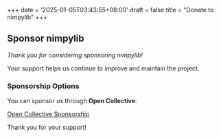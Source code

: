 +++
date = '2025-01-05T03:43:55+08:00'
draft = false
title = "Donate to nimpylib"
+++

## Sponsor nimpylib

*Thank you for considering sponsoring nimpylib!*

Your support helps us continue to improve and maintain the project.

### Sponsorship Options

You can sponsor us through **Open Collective**:

[Open Collective Sponsorship](https://opencollective.com/nimpylib)

Thank you for your support!



